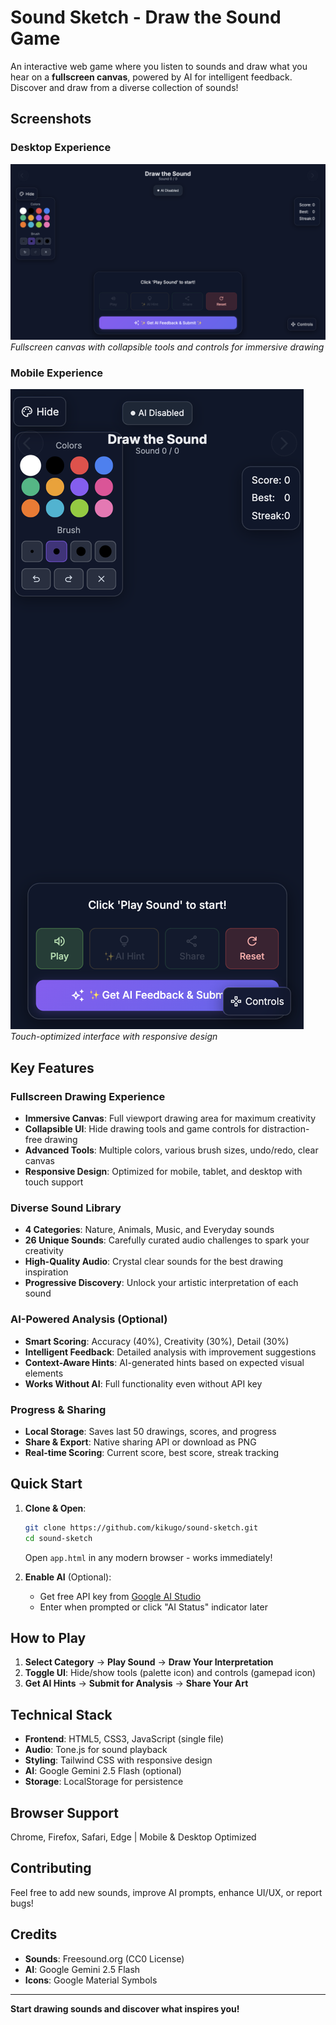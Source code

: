 # Sound Sketch - Draw the Sound Game

An interactive web game where you listen to sounds and draw what you hear on a **fullscreen canvas**, powered by AI for intelligent feedback. Discover and draw from a diverse collection of sounds!

## Screenshots

### Desktop Experience
![Desktop View](screenshots/desktop-view.png)
*Fullscreen canvas with collapsible tools and controls for immersive drawing*

### Mobile Experience  
![Mobile View](screenshots/mobile-view.png)
*Touch-optimized interface with responsive design*

## Key Features

### **Fullscreen Drawing Experience**
- **Immersive Canvas**: Full viewport drawing area for maximum creativity
- **Collapsible UI**: Hide drawing tools and game controls for distraction-free drawing
- **Advanced Tools**: Multiple colors, various brush sizes, undo/redo, clear canvas
- **Responsive Design**: Optimized for mobile, tablet, and desktop with touch support

### **Diverse Sound Library**
- **4 Categories**: Nature, Animals, Music, and Everyday sounds
- **26 Unique Sounds**: Carefully curated audio challenges to spark your creativity
- **High-Quality Audio**: Crystal clear sounds for the best drawing inspiration
- **Progressive Discovery**: Unlock your artistic interpretation of each sound

### **AI-Powered Analysis (Optional)**
- **Smart Scoring**: Accuracy (40%), Creativity (30%), Detail (30%)
- **Intelligent Feedback**: Detailed analysis with improvement suggestions
- **Context-Aware Hints**: AI-generated hints based on expected visual elements
- **Works Without AI**: Full functionality even without API key

### **Progress & Sharing**
- **Local Storage**: Saves last 50 drawings, scores, and progress
- **Share & Export**: Native sharing API or download as PNG
- **Real-time Scoring**: Current score, best score, streak tracking

## Quick Start

1. **Clone & Open**:
   ```bash
   git clone https://github.com/kikugo/sound-sketch.git
   cd sound-sketch
   ```
   Open `app.html` in any modern browser - works immediately!

2. **Enable AI** (Optional):
   - Get free API key from [Google AI Studio](https://aistudio.google.com/app/apikey)
   - Enter when prompted or click "AI Status" indicator later

## How to Play

1. **Select Category** → **Play Sound** → **Draw Your Interpretation**
2. **Toggle UI**: Hide/show tools (palette icon) and controls (gamepad icon)
3. **Get AI Hints** → **Submit for Analysis** → **Share Your Art**

## Technical Stack

- **Frontend**: HTML5, CSS3, JavaScript (single file)
- **Audio**: Tone.js for sound playback
- **Styling**: Tailwind CSS with responsive design
- **AI**: Google Gemini 2.5 Flash (optional)
- **Storage**: LocalStorage for persistence

## Browser Support

Chrome, Firefox, Safari, Edge | Mobile & Desktop Optimized

## Contributing

Feel free to add new sounds, improve AI prompts, enhance UI/UX, or report bugs!

## Credits

- **Sounds**: Freesound.org (CC0 License)
- **AI**: Google Gemini 2.5 Flash  
- **Icons**: Google Material Symbols

---

**Start drawing sounds and discover what inspires you!** 
